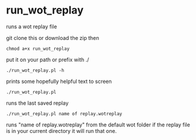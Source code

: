 # run_wot_replay
runs a wot replay file

git clone this or download the zip then
```
chmod a+x run_wot_replay 
```
put it on your path or prefix with ./
```
./run_wot_replay.pl -h 
```
prints some hopefully helpful text to screen

 
```
./run_wot_replay.pl 
```
runs the last saved replay
```
./run_wot_replay.pl name of replay.wotreplay
```
runs "name of replay.wotreplay" from the default wot folder
if the replay file is in your current directory it will run that one.
